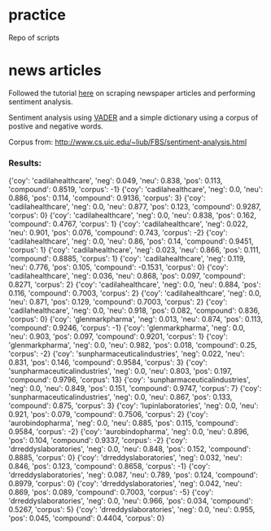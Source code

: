 # practice
Repo of scripts 

# news articles
Followed the tutorial [here](https://www.quantinsti.com/blog/sentiment-analysis-news-python/) on scraping newspaper articles and performing sentiment analysis.

Sentiment analysis using [VADER](http://www.nltk.org/_modules/nltk/sentiment/vader.html) and a simple dictionary using a corpus of postive and negative words.

Corpus from: http://www.cs.uic.edu/~liub/FBS/sentiment-analysis.html

### Results:  
{'coy': 'cadilahealthcare', 'neg': 0.049, 'neu': 0.838, 'pos': 0.113, 'compound': 0.8519, 'corpus': -1}
{'coy': 'cadilahealthcare', 'neg': 0.0, 'neu': 0.886, 'pos': 0.114, 'compound': 0.9136, 'corpus': 3}
{'coy': 'cadilahealthcare', 'neg': 0.0, 'neu': 0.877, 'pos': 0.123, 'compound': 0.9287, 'corpus': 0}
{'coy': 'cadilahealthcare', 'neg': 0.0, 'neu': 0.838, 'pos': 0.162, 'compound': 0.4767, 'corpus': 1}
{'coy': 'cadilahealthcare', 'neg': 0.022, 'neu': 0.901, 'pos': 0.076, 'compound': 0.743, 'corpus': -2}
{'coy': 'cadilahealthcare', 'neg': 0.0, 'neu': 0.86, 'pos': 0.14, 'compound': 0.9451, 'corpus': 1}
{'coy': 'cadilahealthcare', 'neg': 0.023, 'neu': 0.866, 'pos': 0.111, 'compound': 0.8885, 'corpus': 1}
{'coy': 'cadilahealthcare', 'neg': 0.119, 'neu': 0.776, 'pos': 0.105, 'compound': -0.1531, 'corpus': 0}
{'coy': 'cadilahealthcare', 'neg': 0.036, 'neu': 0.868, 'pos': 0.097, 'compound': 0.8271, 'corpus': 2}
{'coy': 'cadilahealthcare', 'neg': 0.0, 'neu': 0.884, 'pos': 0.116, 'compound': 0.7003, 'corpus': 2}
{'coy': 'cadilahealthcare', 'neg': 0.0, 'neu': 0.871, 'pos': 0.129, 'compound': 0.7003, 'corpus': 2}
{'coy': 'cadilahealthcare', 'neg': 0.0, 'neu': 0.918, 'pos': 0.082, 'compound': 0.836, 'corpus': 0}
{'coy': 'glenmarkpharma', 'neg': 0.013, 'neu': 0.874, 'pos': 0.113, 'compound': 0.9246, 'corpus': -1}
{'coy': 'glenmarkpharma', 'neg': 0.0, 'neu': 0.903, 'pos': 0.097, 'compound': 0.9201, 'corpus': 1}
{'coy': 'glenmarkpharma', 'neg': 0.0, 'neu': 0.982, 'pos': 0.018, 'compound': 0.25, 'corpus': -2}
{'coy': 'sunpharmaceuticalindustries', 'neg': 0.022, 'neu': 0.831, 'pos': 0.146, 'compound': 0.9584, 'corpus': 3}
{'coy': 'sunpharmaceuticalindustries', 'neg': 0.0, 'neu': 0.803, 'pos': 0.197, 'compound': 0.9796, 'corpus': 13}
{'coy': 'sunpharmaceuticalindustries', 'neg': 0.0, 'neu': 0.849, 'pos': 0.151, 'compound': 0.9747, 'corpus': 7}
{'coy': 'sunpharmaceuticalindustries', 'neg': 0.0, 'neu': 0.867, 'pos': 0.133, 'compound': 0.875, 'corpus': 3}
{'coy': 'lupinlaboratories', 'neg': 0.0, 'neu': 0.921, 'pos': 0.079, 'compound': 0.7506, 'corpus': 2}
{'coy': 'aurobindopharma', 'neg': 0.0, 'neu': 0.885, 'pos': 0.115, 'compound': 0.9584, 'corpus': -2}
{'coy': 'aurobindopharma', 'neg': 0.0, 'neu': 0.896, 'pos': 0.104, 'compound': 0.9337, 'corpus': -2}
{'coy': 'drreddyslaboratories', 'neg': 0.0, 'neu': 0.848, 'pos': 0.152, 'compound': 0.8885, 'corpus': 0}
{'coy': 'drreddyslaboratories', 'neg': 0.032, 'neu': 0.846, 'pos': 0.123, 'compound': 0.8658, 'corpus': -1}
{'coy': 'drreddyslaboratories', 'neg': 0.087, 'neu': 0.789, 'pos': 0.124, 'compound': 0.8979, 'corpus': 0}
{'coy': 'drreddyslaboratories', 'neg': 0.042, 'neu': 0.869, 'pos': 0.089, 'compound': 0.7003, 'corpus': -5}
{'coy': 'drreddyslaboratories', 'neg': 0.0, 'neu': 0.966, 'pos': 0.034, 'compound': 0.5267, 'corpus': 5}
{'coy': 'drreddyslaboratories', 'neg': 0.0, 'neu': 0.955, 'pos': 0.045, 'compound': 0.4404, 'corpus': 0}

